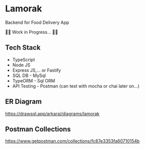 # Lamorak

Backend for Food Delivery App

🚧🚧 Work in Progress... 🚧🚧

## Tech Stack

- TypeScript
- Node JS
- Express JS,... or Fastify
- SQL DB - MySql
- TypeORM - Sql ORM
- API Testing - Postman (can test with mocha or chai later on...)

## ER Diagram

https://drawsql.app/arkaraj/diagrams/lamorak

## Postman Collections

https://www.getpostman.com/collections/fc87e3353fa60710154b
